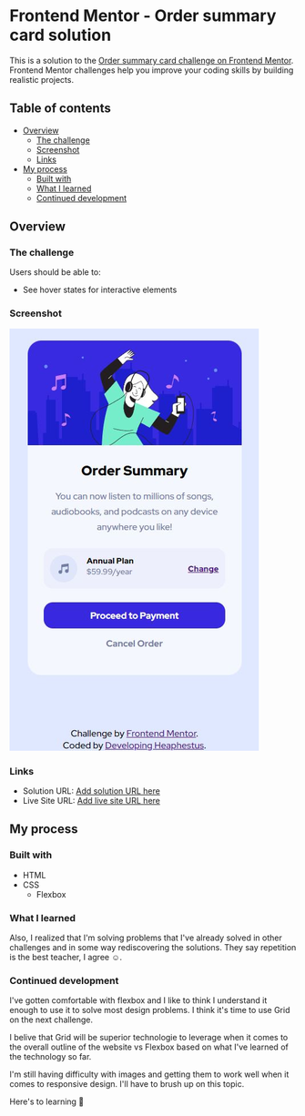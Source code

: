# Frontend Mentor - Order summary card solution

This is a solution to the [Order summary card challenge on Frontend Mentor](https://www.frontendmentor.io/challenges/order-summary-component-QlPmajDUj). Frontend Mentor challenges help you improve your coding skills by building realistic projects. 

## Table of contents

- [Overview](#overview)
  - [The challenge](#the-challenge)
  - [Screenshot](#screenshot)
  - [Links](#links)
- [My process](#my-process)
  - [Built with](#built-with)
  - [What I learned](#what-i-learned)
  - [Continued development](#continued-development)

## Overview

### The challenge

Users should be able to:

- See hover states for interactive elements

### Screenshot

![screenshot](./screenshot.jpg)

### Links

- Solution URL: [Add solution URL here](https://your-solution-url.com)
- Live Site URL: [Add live site URL here](https://your-live-site-url.com)

## My process

### Built with

- HTML
- CSS
  - Flexbox

### What I learned

Also, I realized that I'm solving problems that I've already solved in other challenges and in some way rediscovering the solutions. They say repetition is the best teacher, I agree ☺. 

### Continued development

I've gotten comfortable with flexbox and I like to think I understand it enough to use it to solve most design problems. I think it's time to use Grid on the next challenge. 

I belive that Grid will be superior technologie to leverage when it comes to the overall outline of the website vs Flexbox based on what I've learned of the technology so far. 

I'm still having difficulty with images and getting them to work well when it comes to responsive design. I'll have to brush up on this topic. 

Here's to learning 🍻


